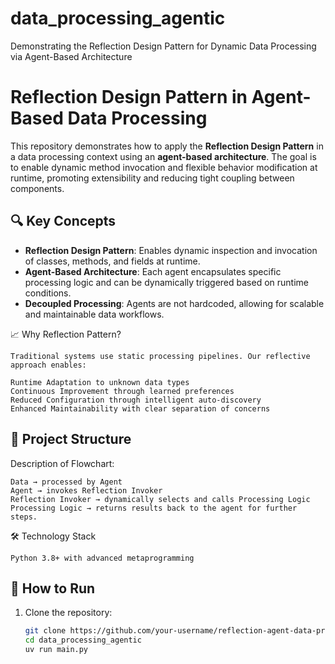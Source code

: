 # data_processing_agentic
Demonstrating the Reflection Design Pattern for Dynamic Data Processing via Agent-Based Architecture

# Reflection Design Pattern in Agent-Based Data Processing

This repository demonstrates how to apply the **Reflection Design Pattern** in a data processing context using an **agent-based architecture**. The goal is to enable dynamic method invocation and flexible behavior modification at runtime, promoting extensibility and reducing tight coupling between components.

## 🔍 Key Concepts

- **Reflection Design Pattern**: Enables dynamic inspection and invocation of classes, methods, and fields at runtime.
- **Agent-Based Architecture**: Each agent encapsulates specific processing logic and can be dynamically triggered based on runtime conditions.
- **Decoupled Processing**: Agents are not hardcoded, allowing for scalable and maintainable data workflows.

📈 Why Reflection Pattern?

    Traditional systems use static processing pipelines. Our reflective approach enables:

    Runtime Adaptation to unknown data types
    Continuous Improvement through learned preferences
    Reduced Configuration through intelligent auto-discovery
    Enhanced Maintainability with clear separation of concerns

## 📁 Project Structure

Description of Flowchart:

    Data → processed by Agent
    Agent → invokes Reflection Invoker
    Reflection Invoker → dynamically selects and calls Processing Logic
    Processing Logic → returns results back to the agent for further steps.

🛠️ Technology Stack

    Python 3.8+ with advanced metaprogramming

## 🚀 How to Run

1. Clone the repository:
   ```bash
   git clone https://github.com/your-username/reflection-agent-data-processing.git
   cd data_processing_agentic
   uv run main.py